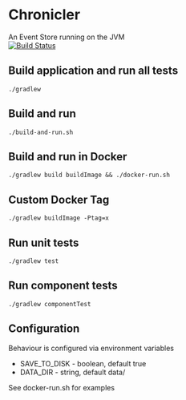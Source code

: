 # Chronicler
An Event Store running on the JVM  
[![Build Status](https://travis-ci.org/RichoDemus/chronicler.svg?branch=master)](https://travis-ci.org/RichoDemus/chronicler)

## Build application and run all tests
`./gradlew`

## Build and run
`./build-and-run.sh`

## Build and run in Docker
`./gradlew build buildImage && ./docker-run.sh`

## Custom Docker Tag
`./gradlew buildImage -Ptag=x`

## Run unit tests
`./gradlew test`

## Run component tests
`./gradlew componentTest`

## Configuration
Behaviour is configured via environment variables
* SAVE_TO_DISK - boolean, default true
* DATA_DIR - string, default data/

See docker-run.sh for examples

